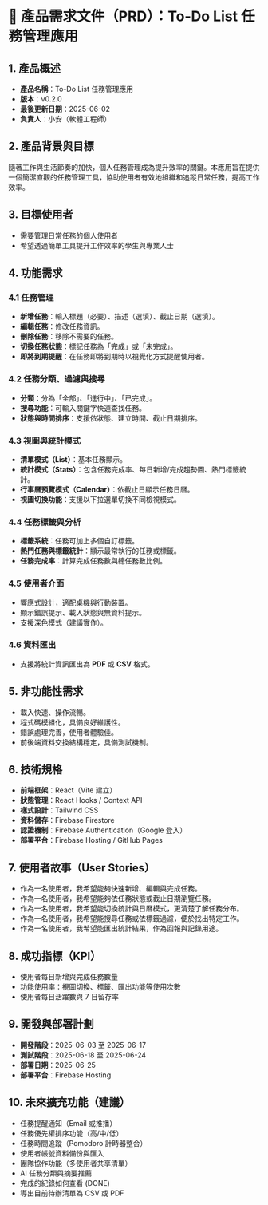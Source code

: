 # 📄 產品需求文件（PRD）：To-Do List 任務管理應用

## 1. 產品概述

* **產品名稱**：To-Do List 任務管理應用
* **版本**：v0.2.0
* **最後更新日期**：2025-06-02
* **負責人**：小安（軟體工程師）

## 2. 產品背景與目標

隨著工作與生活節奏的加快，個人任務管理成為提升效率的關鍵。本應用旨在提供一個簡潔直觀的任務管理工具，協助使用者有效地組織和追蹤日常任務，提高工作效率。

## 3. 目標使用者

* 需要管理日常任務的個人使用者
* 希望透過簡單工具提升工作效率的學生與專業人士

## 4. 功能需求

### 4.1 任務管理

* **新增任務**：輸入標題（必要）、描述（選填）、截止日期（選填）。
* **編輯任務**：修改任務資訊。
* **刪除任務**：移除不需要的任務。
* **切換任務狀態**：標記任務為「完成」或「未完成」。
* **即將到期提醒**：在任務即將到期時以視覺化方式提醒使用者。

### 4.2 任務分類、過濾與搜尋

* **分類**：分為「全部」、「進行中」、「已完成」。
* **搜尋功能**：可輸入關鍵字快速查找任務。
* **狀態與時間排序**：支援依狀態、建立時間、截止日期排序。

### 4.3 視圖與統計模式

* **清單模式（List）**：基本任務顯示。
* **統計模式（Stats）**：包含任務完成率、每日新增/完成趨勢圖、熱門標籤統計。
* **行事曆預覽模式（Calendar）**：依截止日顯示任務日曆。
* **視圖切換功能**：支援以下拉選單切換不同檢視模式。

### 4.4 任務標籤與分析

* **標籤系統**：任務可加上多個自訂標籤。
* **熱門任務與標籤統計**：顯示最常執行的任務或標籤。
* **任務完成率**：計算完成任務數與總任務數比例。

### 4.5 使用者介面

* 響應式設計，適配桌機與行動裝置。
* 顯示錯誤提示、載入狀態與無資料提示。
* 支援深色模式（建議實作）。

### 4.6 資料匯出

* 支援將統計資訊匯出為 **PDF** 或 **CSV** 格式。

## 5. 非功能性需求

* 載入快速、操作流暢。
* 程式碼模組化，具備良好維護性。
* 錯誤處理完善，使用者體驗佳。
* 前後端資料交換結構穩定，具備測試機制。

## 6. 技術規格

* **前端框架**：React（Vite 建立）
* **狀態管理**：React Hooks / Context API
* **樣式設計**：Tailwind CSS
* **資料儲存**：Firebase Firestore
* **認證機制**：Firebase Authentication（Google 登入）
* **部署平台**：Firebase Hosting / GitHub Pages

## 7. 使用者故事（User Stories）

* 作為一名使用者，我希望能夠快速新增、編輯與完成任務。
* 作為一名使用者，我希望能夠依任務狀態或截止日期瀏覽任務。
* 作為一名使用者，我希望能切換統計與日曆模式，更清楚了解任務分布。
* 作為一名使用者，我希望能搜尋任務或依標籤過濾，便於找出特定工作。
* 作為一名使用者，我希望能匯出統計結果，作為回報與記錄用途。

## 8. 成功指標（KPI）

* 使用者每日新增與完成任務數量
* 功能使用率：視圖切換、標籤、匯出功能等使用次數
* 使用者每日活躍數與 7 日留存率

## 9. 開發與部署計劃

* **開發階段**：2025-06-03 至 2025-06-17
* **測試階段**：2025-06-18 至 2025-06-24
* **部署日期**：2025-06-25
* **部署平台**：Firebase Hosting

## 10. 未來擴充功能（建議）

* 任務提醒通知（Email 或推播）
* 任務優先權排序功能（高/中/低）
* 任務時間追蹤（Pomodoro 計時器整合）
* 使用者帳號資料備份與匯入
* 團隊協作功能（多使用者共享清單）
* AI 任務分類與摘要推薦
* 完成的紀錄如何查看 (DONE)
* 導出目前待辦清單為 CSV 或 PDF

